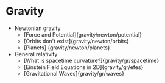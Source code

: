 # Gravity

* Newtonian gravity
    * [Force and Potential]{gravity/newton/potential}
    * [Orbits don't exist]{gravity/newton/orbits}
    * [Planets] {gravity/newton/planets}
* General relativity
    * [What is spacetime curvature?]{gravity/gr/spacetime}
    * [Einstein Field Equations in 2D]{gravity/gr/efes}
    * [Gravitational Waves]{gravity/gr/waves}